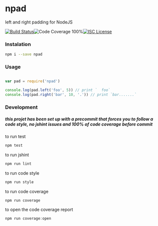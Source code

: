 # npad

left and right padding for NodeJS

[![Build Status](https://travis-ci.org/joaquimserafim/pad.png?branch=master)](https://travis-ci.org/joaquimserafim/pad)![Code Coverage 100%](https://img.shields.io/badge/code%20coverage-100%25-green.svg?style=flat-square)[![ISC License](https://img.shields.io/badge/license-ISC-blue.svg?style=flat-square)](https://github.com/joaquimserafim/pad/blob/master/LICENSE)

### Instalation
```bash
npm i --save npad
```


### Usage
```js

var pad = require('npad')

console.log(pad.left('foo', 5)) // print `  foo`
console.log(pad.right('bar', 10, '.')) // print `bar.......`

```

### Development

##### this projet has been set up with a precommit that forces you to follow a code style, no jshint issues and 100% of code coverage before commit


to run test
```js
npm test
```

to run jshint
```js
npm run lint
```

to run code style
```js
npm run style
```

to run code coverage
``` js
npm run coverage
```

to open the code coverage report
```js
npm run coverage:open
```
